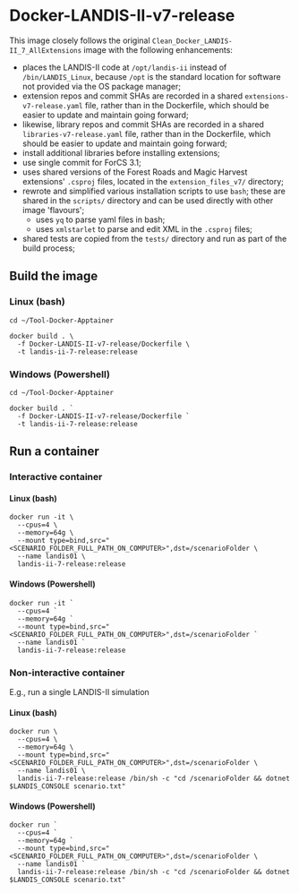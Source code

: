 # Docker-LANDIS-II-v7-release

This image closely follows the original `Clean_Docker_LANDIS-II_7_AllExtensions` image with the following enhancements:

- places the LANDIS-II code at `/opt/landis-ii` instead of `/bin/LANDIS_Linux`,
  because `/opt` is the standard location for software not provided via the OS package manager;
- extension repos and commit SHAs are recorded in a shared `extensions-v7-release.yaml` file,
  rather than in the Dockerfile, which should be easier to update and maintain going forward;
- likewise, library repos and commit SHAs are recorded in a shared `libraries-v7-release.yaml` file,
  rather than in the Dockerfile, which should be easier to update and maintain going forward;
- install additional libraries before installing extensions;
- use single commit for ForCS 3.1;
- uses shared versions of the Forest Roads and Magic Harvest extensions' `.csproj` files,
  located in the `extension_files_v7/` directory;
- rewrote and simplified various installation scripts to use `bash`;
  these are shared in the `scripts/` directory and can be used directly with other image 'flavours';
  - uses `yq` to parse yaml files in bash;
  - uses `xmlstarlet` to parse and edit XML in the `.csproj` files;
- shared tests are copied from the `tests/` directory and run as part of the build process;

## Build the image

### Linux (bash)

```shell
cd ~/Tool-Docker-Apptainer

docker build . \
  -f Docker-LANDIS-II-v7-release/Dockerfile \
  -t landis-ii-7-release:release
```

### Windows (Powershell)

```shell
cd ~/Tool-Docker-Apptainer

docker build . `
  -f Docker-LANDIS-II-v7-release/Dockerfile `
  -t landis-ii-7-release:release
```

## Run a container

### Interactive container

#### Linux (bash)

```shell
docker run -it \
  --cpus=4 \
  --memory=64g \
  --mount type=bind,src="<SCENARIO_FOLDER_FULL_PATH_ON_COMPUTER>",dst=/scenarioFolder \
  --name landis01 \
  landis-ii-7-release:release
```

#### Windows (Powershell)

```shell
docker run -it `
  --cpus=4 `
  --memory=64g `
  --mount type=bind,src="<SCENARIO_FOLDER_FULL_PATH_ON_COMPUTER>",dst=/scenarioFolder `
  --name landis01 `
  landis-ii-7-release:release
```

### Non-interactive container

E.g., run a single LANDIS-II simulation

#### Linux (bash)

```shell
docker run \
  --cpus=4 \
  --memory=64g \
  --mount type=bind,src="<SCENARIO_FOLDER_FULL_PATH_ON_COMPUTER>",dst=/scenarioFolder \
  --name landis01 \
  landis-ii-7-release:release /bin/sh -c "cd /scenarioFolder && dotnet $LANDIS_CONSOLE scenario.txt"
```

#### Windows (Powershell)

```shell
docker run `
  --cpus=4 `
  --memory=64g `
  --mount type=bind,src="<SCENARIO_FOLDER_FULL_PATH_ON_COMPUTER>",dst=/scenarioFolder \
  --name landis01 `
  landis-ii-7-release:release /bin/sh -c "cd /scenarioFolder && dotnet $LANDIS_CONSOLE scenario.txt"
```

